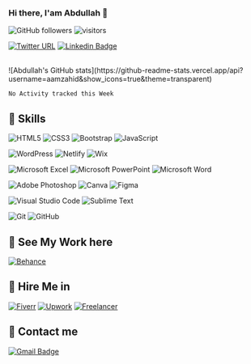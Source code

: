 ### Hi there, I'am Abdullah 👋 
![GitHub followers](https://img.shields.io/github/followers/aamzahid?style=social)
![visitors](https://visitor-badge.glitch.me/badge?page_id=${aamzahid}.${53381657})

[![Twitter URL](https://img.shields.io/twitter/url?style=social&url=https%3A%2F%2Ftwitter.com%2FAAMZahid)](https://www.twitter.com/AAMZAhid/)
[![Linkedin Badge](https://img.shields.io/badge/-Abdullah-blue?style=flat-square&logo=Linkedin&logoColor=white&link=https://www.linkedin.com/in/aamzahid)](https://www.linkedin.com/in/aamzahid) 


<!--
**aamzahid/aamzahid** is a ✨ _special_ ✨ repository because its `README.md` (this file) appears on your GitHub profile.

Here are some ideas to get you started:

- 🔭 I’m currently working on ...
- 🌱 I’m currently learning ...
- 👯 I’m looking to collaborate on ...
- 🤔 I’m looking for help with ...
- 💬 Ask me about ...
- 📫 How to reach me: ...
- 😄 Pronouns: ...
- ⚡ Fun fact: ...
-->



<br>
<!-- Github readme stats -->
![Abdullah's GitHub stats](https://github-readme-stats.vercel.app/api?username=aamzahid&show_icons=true&theme=transparent)

<!--START_SECTION:waka-->
```text
No Activity tracked this Week
```
<!--END_SECTION:waka-->
## 💼 Skills
<!-- Skills -->
![HTML5](https://img.shields.io/badge/html5-%23E34F26.svg?style=for-the-badge&logo=html5&logoColor=white)
![CSS3](https://img.shields.io/badge/css3-%231572B6.svg?style=for-the-badge&logo=css3&logoColor=white)
![Bootstrap](https://img.shields.io/badge/bootstrap-%23563D7C.svg?style=for-the-badge&logo=bootstrap&logoColor=white)
![JavaScript](https://img.shields.io/badge/javascript-%23323330.svg?style=for-the-badge&logo=javascript&logoColor=%23F7DF1E)

<!-- CDN/Tools -->
![WordPress](https://img.shields.io/badge/WordPress-%23117AC9.svg?style=for-the-badge&logo=WordPress&logoColor=white)
![Netlify](https://img.shields.io/badge/netlify-%23000000.svg?style=for-the-badge&logo=netlify&logoColor=#00C7B7)
![Wix](https://img.shields.io/badge/wix-000?style=for-the-badge&logo=wix&logoColor=white)
<!-- Office Skills -->
![Microsoft Excel](https://img.shields.io/badge/Microsoft_Excel-217346?style=for-the-badge&logo=microsoft-excel&logoColor=white)
![Microsoft PowerPoint](https://img.shields.io/badge/Microsoft_PowerPoint-B7472A?style=for-the-badge&logo=microsoft-powerpoint&logoColor=white)
![Microsoft Word](https://img.shields.io/badge/Microsoft_Word-2B579A?style=for-the-badge&logo=microsoft-word&logoColor=white)
<!-- Design Skills -->
![Adobe Photoshop](https://img.shields.io/badge/adobephotoshop-%2331A8FF.svg?style=for-the-badge&logo=adobephotoshop&logoColor=white)
![Canva](https://img.shields.io/badge/Canva-%2300C4CC.svg?style=for-the-badge&logo=Canva&logoColor=white)
![Figma](https://img.shields.io/badge/figma-%23F24E1E.svg?style=for-the-badge&logo=figma&logoColor=white)
<!-- IDE/Editor -->
![Visual Studio Code](https://img.shields.io/badge/Visual%20Studio%20Code-0078d7.svg?style=for-the-badge&logo=visual-studio-code&logoColor=white)
![Sublime Text](https://img.shields.io/badge/sublime_text-%23575757.svg?style=for-the-badge&logo=sublime-text&logoColor=important)
<!-- Tools -->
![Git](https://img.shields.io/badge/git-%23F05033.svg?style=for-the-badge&logo=git&logoColor=white)
![GitHub](https://img.shields.io/badge/github-%23121011.svg?style=for-the-badge&logo=github&logoColor=white)

## :abacus: See My Work here
[![Behance](https://img.shields.io/badge/Behance-1769ff?style=for-the-badge&logo=behance&logoColor=white)](https://www.behance.net/aamzahid)

## :handshake: Hire Me in 
[![Fiverr](https://img.shields.io/static/v1?style=for-the-badge&message=Fiverr&color=222222&logo=Fiverr&logoColor=1DBF73&label=)](https://www.fiverr.com/atechsol?up_rollout=true)
[![Upwork](https://img.shields.io/badge/UpWork-6FDA44?style=for-the-badge&logo=Upwork&logoColor=white)](https://www.upwork.com/freelancers/~010ba196cfbc38ba11)
[![Freelancer](https://img.shields.io/badge/Freelancer-29B2FE?style=for-the-badge&logo=Freelancer&logoColor=white)](https://www.freelancer.com/u/aamzahid)

## :email: Contact me
[![Gmail Badge](https://img.shields.io/badge/-aamzahidt@gmail.com-c14438?style=flat-square&logo=Gmail&logoColor=white&link=mailto:aamzahidt@gmail.com)](mailto:aamzahidt@gmail.com)



